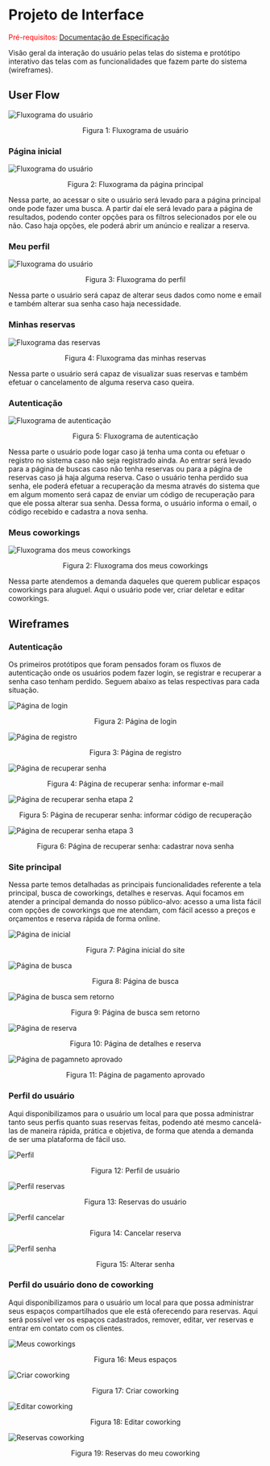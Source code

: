 
# Projeto de Interface

<span style="color:red">Pré-requisitos: <a href="2-Especificação do Projeto.md"> Documentação de Especificação</a></span>

Visão geral da interação do usuário pelas telas do sistema e protótipo interativo das telas com as funcionalidades que fazem parte do sistema (wireframes).

## User Flow

![Fluxograma do usuário](img/Fluxograma2.png)
<p align="center">Figura 1: Fluxograma de usuário</p>

### Página inicial

![Fluxograma do usuário](img/fluxo1.png)
<p align="center">Figura 2: Fluxograma da página principal</p>

Nessa parte, ao acessar o site o usuário será levado para a página principal onde pode fazer uma busca. A partir daí ele será levado para a página de resultados, podendo conter opções para os filtros selecionados por ele ou não. Caso haja opções, ele poderá abrir um anúncio e realizar a reserva. 

### Meu perfil

![Fluxograma do usuário](img/fluxo3.png)
<p align="center">Figura 3: Fluxograma do perfil</p>

Nessa parte o usuário será capaz de alterar seus dados como nome e email e também alterar sua senha caso haja necessidade. 

### Minhas reservas

![Fluxograma das reservas](img/fluxo4-2.png)
<p align="center">Figura 4: Fluxograma das minhas reservas</p>

Nessa parte o usuário será capaz de visualizar suas reservas e também efetuar o cancelamento de alguma reserva caso queira.

### Autenticação

![Fluxograma de autenticação](img/fluxo2.png)
<p align="center">Figura 5: Fluxograma de autenticação</p>

Nessa parte o usuário pode logar caso já tenha uma conta ou efetuar o registro no sistema caso não seja registrado ainda. Ao entrar será levado para a página de buscas caso não tenha reservas ou para a página de reservas caso já haja alguma reserva. Caso o usuário tenha perdido sua senha, ele poderá efetuar a recuperação da mesma através do sistema que em algum momento será capaz de enviar um código de recuperação para que ele possa alterar sua senha. Dessa forma, o usuário informa o email, o código recebido e cadastra a nova senha.

### Meus coworkings

![Fluxograma dos meus coworkings](img/fluxo5.png)
<p align="center">Figura 2: Fluxograma dos meus coworkings</p>

Nessa parte atendemos a demanda daqueles que querem publicar espaços coworkings para aluguel. Aqui o usuário pode ver, criar deletar e editar coworkings. 

## Wireframes


### Autenticação
Os primeiros protótipos que foram pensados foram os fluxos de autenticação onde os usuários podem fazer login, se registrar e recuperar a senha caso tenham perdido. Seguem abaixo as telas respectivas para cada situação.

![Página de login](img/entrar.png)
<p align="center">Figura 2: Página de login</p>


![Página de registro](img/registro.png)
<p align="center">Figura 3: Página de registro</p>


![Página de recuperar senha](img/senha1.png)
<p align="center">Figura 4: Página de recuperar senha: informar e-mail</p>


![Página de recuperar senha etapa 2](img/senha2.png)
<p align="center">Figura 5: Página de recuperar senha: informar código de recuperação</p>


![Página de recuperar senha etapa 3](img/senha2.png)
<p align="center">Figura 6: Página de recuperar senha: cadastrar nova senha</p>


### Site principal
Nessa parte temos detalhadas as principais funcionalidades referente a tela principal, busca de coworkings, detalhes e reservas. Aqui focamos em atender a principal demanda do nosso público-alvo: acesso a uma lista fácil com opções de coworkings que me atendam, com fácil acesso a preços e orçamentos e reserva rápida de forma online.


![Página de inicial](img/home.png)
<p align="center">Figura 7: Página inicial do site</p>

![Página de busca](img/busca.png)
<p align="center">Figura 8: Página de busca</p>

![Página de busca sem retorno](img/busca-sem-retorno.png)
<p align="center">Figura 9: Página de busca sem retorno</p>

![Página de reserva](img/details.png)
<p align="center">Figura 10: Página de detalhes e reserva</p>

![Página de pagamneto aprovado](img/pagamento-aprovado.png)
<p align="center">Figura 11: Página de pagamento aprovado</p>


### Perfil do usuário
Aqui disponibilizamos para o usuário um local para que possa administrar tanto seus perfis quanto suas reservas feitas, podendo até mesmo cancelá-las de maneira rápida, prática e objetiva, de forma que atenda a demanda de ser uma plataforma de fácil uso.


![Perfil](img/perfil-dados2.png)
<p align="center">Figura 12: Perfil de usuário</p>

![Perfil reservas](img/perfil-reservas.png)
<p align="center">Figura 13: Reservas do usuário</p>

![Perfil cancelar](img/perfil-cancelar.png)
<p align="center">Figura 14: Cancelar reserva</p>

![Perfil senha](img/perfil-senha.png)
<p align="center">Figura 15: Alterar senha</p>


### Perfil do usuário dono de coworking
Aqui disponibilizamos para o usuário um local para que possa administrar seus espaços compartilhados que ele está oferecendo para reservas. Aqui será possível ver os espaços cadastrados, remover, editar, ver reservas e entrar em contato com os clientes.


![Meus coworkings](img/meus-coworkings.png)
<p align="center">Figura 16: Meus espaços</p>

![Criar coworking](img/add-coworking.png)
<p align="center">Figura 17: Criar coworking</p>

![Editar coworking](img/editar-coworking.png)
<p align="center">Figura 18: Editar coworking</p>

![Reservas coworking](img/minhas-reservas-co.png)
<p align="center">Figura 19: Reservas do meu coworking</p>
